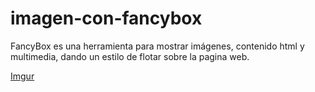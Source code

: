 # imagen-con-fancybox


FancyBox es una herramienta para mostrar imágenes, contenido html y multimedia, dando un estilo de flotar sobre la pagina web.<br/>

[Imgur](https://imgur.com/mVAv6og)
